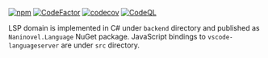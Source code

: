 [![npm](https://img.shields.io/npm/v/@naninovel/language)](https://www.npmjs.com/package/@naninovel/language)
[![CodeFactor](https://www.codefactor.io/repository/github/naninovel/language/badge/main)](https://www.codefactor.io/repository/github/naninovel/language/overview/main)
[![codecov](https://codecov.io/gh/naninovel/language/branch/main/graph/badge.svg)](https://codecov.io/gh/naninovel/language)
[![CodeQL](https://github.com/naninovel/language/actions/workflows/codeql.yml/badge.svg)](https://github.com/naninovel/language/actions/workflows/codeql.yml)

LSP domain is implemented in C# under `backend` directory and published as `Naninovel.Language` NuGet package. JavaScript bindings to `vscode-languageserver` are under `src` directory.
